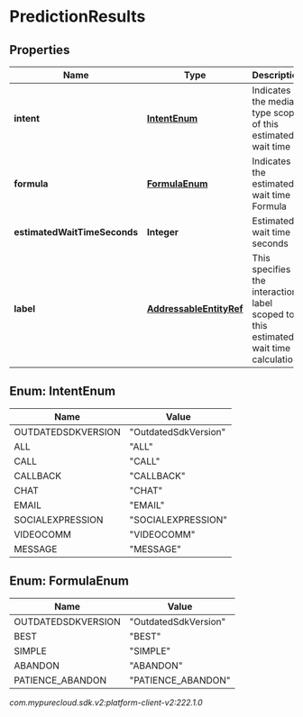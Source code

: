 # PredictionResults


## Properties

| Name | Type | Description | Notes |
| ------------ | ------------- | ------------- | ------------- |
| **intent** | [**IntentEnum**](#Enum--IntentEnum) | Indicates the media type scope of this estimated wait time |  [optional] |
| **formula** | [**FormulaEnum**](#Enum--FormulaEnum) | Indicates the estimated wait time Formula |  |
| **estimatedWaitTimeSeconds** | **Integer** | Estimated wait time in seconds |  |
| **label** | [**AddressableEntityRef**](AddressableEntityRef) | This specifies the interaction label scoped to this estimated wait time calculation |  [optional] |


## Enum: IntentEnum

| Name | Value |
| ---- | ----- |
| OUTDATEDSDKVERSION | &quot;OutdatedSdkVersion&quot; | 
| ALL | &quot;ALL&quot; | 
| CALL | &quot;CALL&quot; | 
| CALLBACK | &quot;CALLBACK&quot; | 
| CHAT | &quot;CHAT&quot; | 
| EMAIL | &quot;EMAIL&quot; | 
| SOCIALEXPRESSION | &quot;SOCIALEXPRESSION&quot; | 
| VIDEOCOMM | &quot;VIDEOCOMM&quot; | 
| MESSAGE | &quot;MESSAGE&quot; | 


## Enum: FormulaEnum

| Name | Value |
| ---- | ----- |
| OUTDATEDSDKVERSION | &quot;OutdatedSdkVersion&quot; | 
| BEST | &quot;BEST&quot; | 
| SIMPLE | &quot;SIMPLE&quot; | 
| ABANDON | &quot;ABANDON&quot; | 
| PATIENCE_ABANDON | &quot;PATIENCE_ABANDON&quot; | 




_com.mypurecloud.sdk.v2:platform-client-v2:222.1.0_
